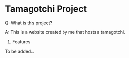 # Tamagotchi Project

Q: What is this project?

A: This is a website created by me that hosts a tamagotchi.

1. Features

To be added...

